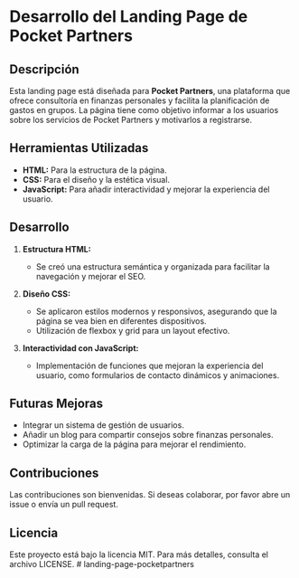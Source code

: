# Desarrollo del Landing Page de Pocket Partners

## Descripción
Esta landing page está diseñada para **Pocket Partners**, una plataforma que ofrece consultoría en finanzas personales y facilita la planificación de gastos en grupos. La página tiene como objetivo informar a los usuarios sobre los servicios de Pocket Partners y motivarlos a registrarse.

## Herramientas Utilizadas 
- **HTML:** Para la estructura de la página.
- **CSS:** Para el diseño y la estética visual.
- **JavaScript:** Para añadir interactividad y mejorar la experiencia del usuario.

## Desarrollo
1. **Estructura HTML:** 
   - Se creó una estructura semántica y organizada para facilitar la navegación y mejorar el SEO.
  
2. **Diseño CSS:** 
   - Se aplicaron estilos modernos y responsivos, asegurando que la página se vea bien en diferentes dispositivos.
   - Utilización de flexbox y grid para un layout efectivo.

3. **Interactividad con JavaScript:**
   - Implementación de funciones que mejoran la experiencia del usuario, como formularios de contacto dinámicos y animaciones.

## Futuras Mejoras
- Integrar un sistema de gestión de usuarios.
- Añadir un blog para compartir consejos sobre finanzas personales.
- Optimizar la carga de la página para mejorar el rendimiento.

## Contribuciones
Las contribuciones son bienvenidas. Si deseas colaborar, por favor abre un issue o envía un pull request.

## Licencia
Este proyecto está bajo la licencia MIT. Para más detalles, consulta el archivo LICENSE.
#   l a n d i n g - p a g e - p o c k e t p a r t n e r s  
 